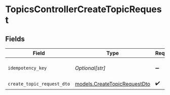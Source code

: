 # TopicsControllerCreateTopicRequest


## Fields

| Field                                                              | Type                                                               | Required                                                           | Description                                                        |
| ------------------------------------------------------------------ | ------------------------------------------------------------------ | ------------------------------------------------------------------ | ------------------------------------------------------------------ |
| `idempotency_key`                                                  | *Optional[str]*                                                    | :heavy_minus_sign:                                                 | A header for idempotency purposes                                  |
| `create_topic_request_dto`                                         | [models.CreateTopicRequestDto](../models/createtopicrequestdto.md) | :heavy_check_mark:                                                 | N/A                                                                |